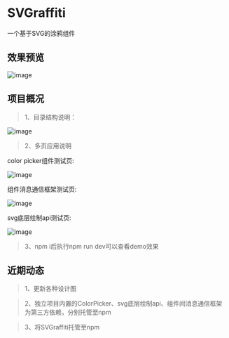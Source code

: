 # SVGraffiti
一个基于SVG的涂鸦组件

## 效果预览
![image](https://github.com/linmingdao/SVGraffiti/raw/master/screenshots/functions.gif)

## 项目概况
>1、目录结构说明：

![image](https://github.com/linmingdao/SVGraffiti/raw/master/screenshots/directory_structure.png)

>2、多页应用说明

color picker组件测试页:

![image](https://github.com/linmingdao/SVGraffiti/raw/master/screenshots/page_colorpicker.png)

组件消息通信框架测试页:

![image](https://github.com/linmingdao/SVGraffiti/raw/master/screenshots/page_pubsub.png)

svg底层绘制api测试页:

![image](https://github.com/linmingdao/SVGraffiti/raw/master/screenshots/page_stamper.png)

>3、npm i后执行npm run dev可以查看demo效果

## 近期动态

>1、更新各种设计图

>2、独立项目内置的ColorPicker、svg底层绘制api、组件间消息通信框架为第三方依赖，分别托管至npm

>3、将SVGraffiti托管至npm


